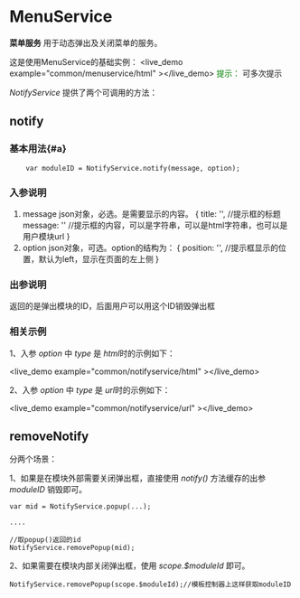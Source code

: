 # MenuService #

**菜单服务** 用于动态弹出及关闭菜单的服务。

这是使用MenuService的基础实例：
<live_demo example="common/menuservice/html" ></live_demo>
<font color=green>提示：</font> 可多次提示

*NotifyService* 提供了两个可调用的方法：

## notify ##

### 基本用法{#a}

        var moduleID = NotifyService.notify(message, option);

### 入参说明

1. message json对象，必选。是需要显示的内容。
		{
			title: '',			//提示框的标题
			message: ''			//提示框的内容，可以是字符串，可以是html字符串，也可以是用户模块url
		}
2. option json对象，可选。option的结构为：
		{
		    position: '',		//提示框显示的位置，默认为left，显示在页面的左上侧
		}


### 出参说明

返回的是弹出模块的ID，后面用户可以用这个ID销毁弹出框


### 相关示例
1、入参 *option* 中 *type* 是 *html*时的示例如下：

<live_demo example="common/notifyservice/html" ></live_demo>

2、入参 *option* 中 *type* 是 *url*时的示例如下：

<live_demo example="common/notifyservice/url" ></live_demo>


## removeNotify ##

分两个场景：

1、如果是在模块外部需要关闭弹出框，直接使用 *notify()* 方法缓存的出参 *moduleID* 销毁即可。

	var mid = NotifyService.popup(...);

	....

	//取popup()返回的id
	NotifyService.removePopup(mid);

2、如果需要在模块内部关闭弹出框，使用 *scope.$moduleId* 即可。

    NotifyService.removePopup(scope.$moduleId);//模板控制器上这样获取moduleID


